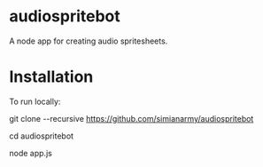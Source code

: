 audiospritebot
==============

A node app for creating audio spritesheets.

Installation
============
To run locally:

  git clone --recursive https://github.com/simianarmy/audiospritebot
  
  cd audiospritebot
  
  node app.js


